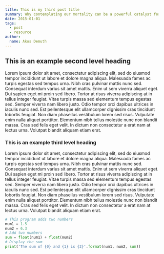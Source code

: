 ```yaml
---
title: This is my third post title
summary: Why contemplating our mortality can be a powerful catalyst for change
date: 2015-01-01
tags:
  - post
  - resource
author:
  name: Akos Demuth
---
```


## This is an example second level heading
Lorem ipsum dolor sit amet, consectetur adipiscing elit, sed do eiusmod tempor incididunt ut labore et dolore magna aliqua. Malesuada fames ac turpis egestas sed tempus urna. Nibh cras pulvinar mattis nunc sed. Consequat interdum varius sit amet mattis. Enim ut sem viverra aliquet eget. Dui sapien eget mi proin sed libero. Tortor at risus viverra adipiscing at in tellus integer feugiat. Vitae turpis massa sed elementum tempus egestas sed. Semper viverra nam libero justo. Odio tempor orci dapibus ultrices in iaculis nunc sed. Est pellentesque elit ullamcorper dignissim cras tincidunt lobortis feugiat. Non diam phasellus vestibulum lorem sed risus. Vulputate enim nulla aliquet porttitor. Elementum nibh tellus molestie nunc non blandit massa. Cras sed felis eget velit. In dictum non consectetur a erat nam at lectus urna. Volutpat blandit aliquam etiam erat.


### This is an example third level heading
Lorem ipsum dolor sit amet, consectetur adipiscing elit, sed do eiusmod tempor incididunt ut labore et dolore magna aliqua. Malesuada fames ac turpis egestas sed tempus urna. Nibh cras pulvinar mattis nunc sed. Consequat interdum varius sit amet mattis. Enim ut sem viverra aliquet eget. Dui sapien eget mi proin sed libero. Tortor at risus viverra adipiscing at in tellus integer feugiat. Vitae turpis massa sed elementum tempus egestas sed. Semper viverra nam libero justo. Odio tempor orci dapibus ultrices in iaculis nunc sed. Est pellentesque elit ullamcorper dignissim cras tincidunt lobortis feugiat. Non diam phasellus vestibulum lorem sed risus. Vulputate enim nulla aliquet porttitor. Elementum nibh tellus molestie nunc non blandit massa. Cras sed felis eget velit. In dictum non consectetur a erat nam at lectus urna. Volutpat blandit aliquam etiam erat.

``` python
# This program adds two numbers
num1 = 1.5
num2 = 6.3
# Add two numbers
sum = float(num1) + float(num2)
# Display the sum
print('The sum of {0} and {1} is {2}'.format(num1, num2, sum))

```